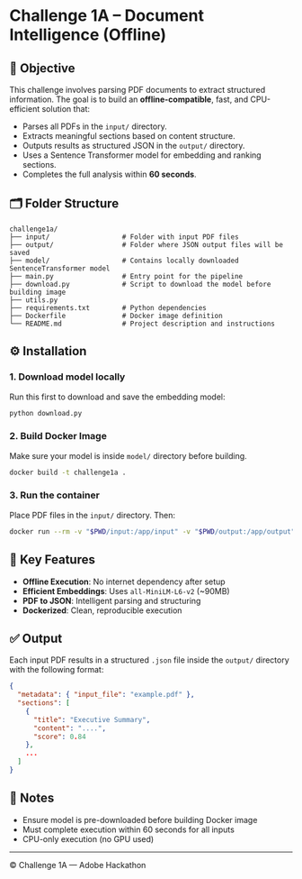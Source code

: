 # Challenge 1A – Document Intelligence (Offline)

## 🚀 Objective
This challenge involves parsing PDF documents to extract structured information. The goal is to build an **offline-compatible**, fast, and CPU-efficient solution that:
- Parses all PDFs in the `input/` directory.
- Extracts meaningful sections based on content structure.
- Outputs results as structured JSON in the `output/` directory.
- Uses a Sentence Transformer model for embedding and ranking sections.
- Completes the full analysis within **60 seconds**.

## 🗂 Folder Structure

```
challenge1a/
├── input/                  # Folder with input PDF files
├── output/                 # Folder where JSON output files will be saved
├── model/                  # Contains locally downloaded SentenceTransformer model
├── main.py                 # Entry point for the pipeline
├── download.py             # Script to download the model before building image
├── utils.py
├── requirements.txt        # Python dependencies
├── Dockerfile              # Docker image definition
└── README.md               # Project description and instructions
```

## ⚙️ Installation

### 1. Download model locally
Run this first to download and save the embedding model:

```bash
python download.py
```

### 2. Build Docker Image
Make sure your model is inside `model/` directory before building.

```bash
docker build -t challenge1a .
```

### 3. Run the container
Place PDF files in the `input/` directory. Then:

```bash
docker run --rm -v "$PWD/input:/app/input" -v "$PWD/output:/app/output" challenge1a
```

## 🧠 Key Features
- **Offline Execution**: No internet dependency after setup
- **Efficient Embeddings**: Uses `all-MiniLM-L6-v2` (~90MB)
- **PDF to JSON**: Intelligent parsing and structuring
- **Dockerized**: Clean, reproducible execution

## ✅ Output
Each input PDF results in a structured `.json` file inside the `output/` directory with the following format:

```json
{
  "metadata": { "input_file": "example.pdf" },
  "sections": [
    {
      "title": "Executive Summary",
      "content": "....",
      "score": 0.84
    },
    ...
  ]
}
```

## 📌 Notes
- Ensure model is pre-downloaded before building Docker image
- Must complete execution within 60 seconds for all inputs
- CPU-only execution (no GPU used)

---

© Challenge 1A — Adobe Hackathon
